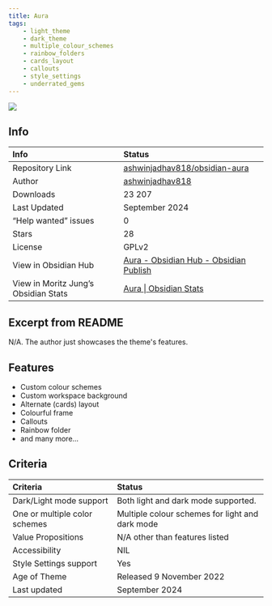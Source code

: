 ```yaml
---
title: Aura
tags:
    - light_theme
    - dark_theme
    - multiple_colour_schemes
    - rainbow_folders
    - cards_layout
    - callouts
    - style_settings
    - underrated_gems
---
```


<img src="https://raw.githubusercontent.com/ashwinjadhav818/obsidian-aura/refs/heads/master/assets/showcase.png">

## Info
| Info | Status |
| :---- | :---- |
| Repository Link | [ashwinjadhav818/obsidian-aura](https://github.com/ashwinjadhav818/obsidian-aura)  |
| Author | [ashwinjadhav818](https://github.com/ashwinjadhav818)  |
| Downloads | 23 207 |
| Last Updated | September 2024 |
| “Help wanted” issues | 0 |
| Stars | 28 |
| License | GPLv2 |
| View in Obsidian Hub | [Aura \- Obsidian Hub \- Obsidian Publish](https://publish.obsidian.md/hub/02+-+Community+Expansions/02.05+All+Community+Expansions/Themes/Aura)  |
| View in Moritz Jung’s Obsidian Stats | [Aura \| Obsidian Stats](https://www.moritzjung.dev/obsidian-stats/themes/aura/)  |

## Excerpt from README
N/A. The author just showcases the theme's features.

## Features
- Custom colour schemes
- Custom workspace background
- Alternate (cards) layout
- Colourful frame
- Callouts
- Rainbow folder
- and many more...

## Criteria
| Criteria | Status | 
| :---- | :---- | 
| Dark/Light mode support | Both light and dark mode supported.  | 
| One or multiple color schemes | Multiple colour schemes for light and dark mode | 
| Value Propositions | N/A other than features listed | 
| Accessibility | NIL | 
| Style Settings support | Yes | 
| Age of Theme | Released 9 November 2022 | 
| Last updated | September 2024 | 